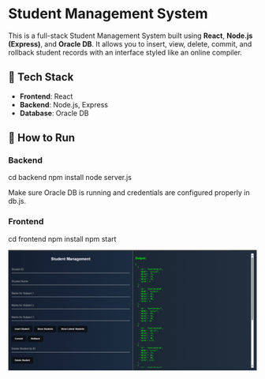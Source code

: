 # Student Management System

This is a full-stack Student Management System built using **React**, **Node.js (Express)**, and **Oracle DB**. It allows you to insert, view, delete, commit, and rollback student records with an interface styled like an online compiler.


## 🔧 Tech Stack

- **Frontend**: React
- **Backend**: Node.js, Express
- **Database**: Oracle DB

## 🚀 How to Run

### Backend

cd backend
npm install
node server.js

Make sure Oracle DB is running and credentials are configured properly in db.js.

### Frontend

cd frontend
npm install
npm start

![alt text](image.png)
